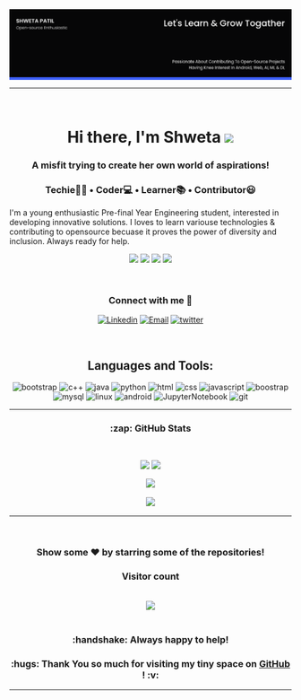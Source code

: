 <img align="center" src="https://github.com/ShwetaPatil232/ShwetaPatil232/blob/main/Shweta%20Patil's-cover.png" />
<hr>
<br>

<h1 align="center">Hi there, I'm Shweta <img src="https://github.com/TheDudeThatCode/TheDudeThatCode/blob/master/Assets/Hi.gif" width="29px"> </h1>
<h3 align="center">A misfit trying to create her own world of aspirations!</h3>
<h3 align="center">Techie🧑‍💻  •  Coder💻  •  Learner📚  • Contributor😃</h3>

I'm a young enthusiastic Pre-final Year Engineering student, interested in developing innovative solutions. I loves to learn variouse technologies & contributing to opensource becuase it proves the power of diversity and inclusion. Always ready for help.


<p align="center">
 <!--
 <img src="https://badges.pufler.dev/visits/Samridhi-98/Samridhi-98"/>
 <img src="https://badges.pufler.dev/years/Samridhi-98"/>
 -->
 <img src="https://badges.pufler.dev/visits/ShwetaPatil232/ShwetaPatil232"/>
 <img src="https://badges.pufler.dev/years/ShwetaPatil232"/>
 <img src="https://badges.pufler.dev/repos/ShwetaPatil232"/>
 <img src="https://badges.pufler.dev/commits/monthly/ShwetaPatil232"/>
</p>



<!--  Connect Me Code    -->
<br>
<h3 align="center">Connect with me 🤝</h3>
<body>
    <div class="img1">
<p align='center'>
<a href="https://www.linkedin.com/in/shweta-patil-8890b81a0/" target="_blank"><img src="https://icons.iconarchive.com/icons/alecive/flatwoken/64/Apps-Linkedin-icon.png" width="47" alt="Linkedin"></a>         
<a href="mailto:shwetar.patil.23@gmail.com" target="_blank"><img src="https://icons.iconarchive.com/icons/wwalczyszyn/android-style-honeycomb/64/GMail-icon.png" width="52" alt="Email"></a> 
<a href="https://twitter.com/ShwetaP45784259" target="_blank"><img src="https://icons.iconarchive.com/icons/alecive/flatwoken/64/Apps-Twitter-icon.png" alt="twitter" width=48></a>
<p/>
</div>
</body>
<br/>



<!--  Tools And Languages  ----------->
<h2 align="center">Languages and Tools:</h2>
<p align="center">
<img src="https://raw.githubusercontent.com/jmnote/z-icons/master/svg/c.svg" alt="bootstrap" width="40" height="40"/>
<img src="https://raw.githubusercontent.com/jmnote/z-icons/master/svg/cpp.svg" alt="c++" width="40" height="40"/>
<img src="https://raw.githubusercontent.com/jmnote/z-icons/master/svg/java.svg" alt="java" width="40" height="40"/> 
<img src="https://raw.githubusercontent.com/jmnote/z-icons/master/svg/python.svg" alt="python" width="40" height="40"/>  
<img src="https://static.javatpoint.com/images/logo/html-tutorial.png" alt="html" width="40" height="40"/> 
<img src="https://static.javatpoint.com/images/logo/css3.jpg" alt="css" width="40" height="40"/> 
<img src="https://static.javatpoint.com/images/logo/javascripthome.png" alt="javascript" width="40" height="40"/>   
<img src="https://static.javatpoint.com/bootstrappages/images/bootstrap-logo.jpg" alt="boostrap" width="40" height="40"/>  
<img src="https://static.javatpoint.com/images/homeicon/mysql.png" alt="mysql" width="40" height="40"/> 
<img src="https://static.javatpoint.com/linux/images/linux-logo.png" alt="linux" width="40" height="40"/>  
<img src="https://static.javatpoint.com/images/logo/androidhome.png" alt="android" width="40" height="40"/>  
<img src="https://static.javatpoint.com/images/homeicon/jupyter.png" alt="JupyterNotebook" width="40" height="40"/>     
<img src="https://static.javatpoint.com/tutorial/git/images/git-home.png" alt="git" width="40" height="40"/> 

</p>

</p>

<!---------- 1) My Github Statistics fire   2) My contribution Streak fire   3) Most Used Languages  Graph Representation -->

<hr>
<center> <h3 align = "center"> :zap: GitHub Stats </h3> </center>
<br>
<p align = "center">
  <img  width="40%"  src = "https://github-readme-stats.vercel.app/api?username=ShwetaPatil232&show_icons=true&theme=radical&line_height=27">
  <img  width="42%"  src = "https://github-readme-streak-stats.herokuapp.com/?user=ShwetaPatil232&show_icons=true&locale=en&layout=compact&theme=radical&line_height=27" />
</p>

<p align = "center"> 
 <img  width="40%" src = "https://github-readme-stats.vercel.app/api/top-langs/?username=ShwetaPatil232&theme=radical&langs_count=15" />
</p> 

<p align = "center">
 <img src="https://activity-graph.herokuapp.com/graph?username=ShwetaPatil232&theme=redical">
</p>  





<!--------   Footer Part -------->
<hr>
<br>
<h3 align="center">
 Show some ❤️ by starring some of the repositories!
</h3>
<!-- <img align="left" alt="Dog" width="" src="tenor.gif" />
<img align="right" alt="Dog" width="" src="tenor.gif" /> -->
<div align="center"> 
   <h3>Visitor count</h3>
  <br>
  <img src="https://profile-counter.glitch.me/ShwetaPatil232/count.svg" />
</div>
 
 
<br>
<h3 align="center">:handshake: Always happy to help!</h3>
<h3 align="center">:hugs: Thank You so much for visiting my tiny space on <a href="https://github.com/ShwetaPatil232">GitHub</a> ! :v:</h3>

<hr>
